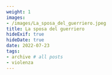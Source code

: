 ```yaml
---
weight: 1
images:
- /images/La_sposa_del_guerriero.jpeg
title: La sposa del guerriero
hideExif: true
hideDate: true
date: 2022-07-23
tags:
- archive # all posts
- violenza
---
```

